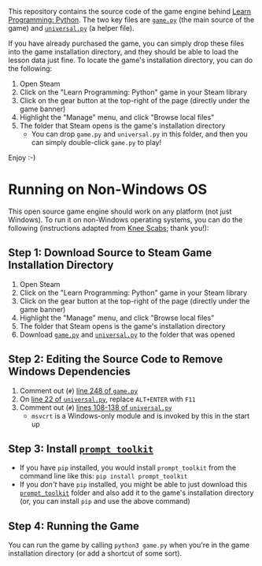 This repository contains the source code of the game engine behind [Learn Programming: Python](https://store.steampowered.com/app/1536770/Learn_Programming_Python/). The two key files are [`game.py`](game.py) (the main source of the game) and [`universal.py`](universal.py) (a helper file).

If you have already purchased the game, you can simply drop these files into the game installation directory, and they should be able to load the lesson data just fine. To locate the game's installation directory, you can do the following:

1. Open Steam
2. Click on the "Learn Programming: Python" game in your Steam library
3. Click on the gear button at the top-right of the page (directly under the game banner)
4. Highlight the "Manage" menu, and click "Browse local files"
5. The folder that Steam opens is the game's installation directory
    * You can drop `game.py` and `universal.py` in this folder, and then you can simply double-click `game.py` to play!

Enjoy :-)

# Running on Non-Windows OS
This open source game engine should work on any platform (not just Windows). To run it on non-Windows operating systems, you can do the following (instructions adapted from [Knee Scabs](https://steamcommunity.com/id/Knee_Scabs); thank you!):

## Step 1: Download Source to Steam Game Installation Directory
1. Open Steam
2. Click on the "Learn Programming: Python" game in your Steam library
3. Click on the gear button at the top-right of the page (directly under the game banner)
4. Highlight the "Manage" menu, and click "Browse local files"
5. The folder that Steam opens is the game's installation directory
6. Download [`game.py`](game.py) and [`universal.py`](universal.py) to the folder that was opened

## Step 2: Editing the Source Code to Remove Windows Dependencies
1. Comment out (`#`) [line 248 of `game.py`](game.py#L248)
2. On [line 22 of `universal.py`](universal.py#L22), replace `ALT+ENTER` with `F11`
3. Comment out (`#`) [lines 108-138 of `universal.py`](universal.py#L108-L138)
    * `msvcrt` is a Windows-only module and is invoked by this in the start up

## Step 3: Install [`prompt_toolkit`](https://python-prompt-toolkit.readthedocs.io/en/master/pages/getting_started.html#installation)
* If you have `pip` installed, you would install `prompt_toolkit` from the command line like this: `pip install prompt_toolkit`
* If you *don't* have `pip` installed, you might be able to just download this [`prompt_toolkit`](https://github.com/prompt-toolkit/python-prompt-toolkit/tree/master/prompt_toolkit) folder and also add it to the game's installation directory (or, you can install `pip` and use the above command)

## Step 4: Running the Game
You can run the game by calling `python3 game.py` when you're in the game installation directory (or add a shortcut of some sort).
